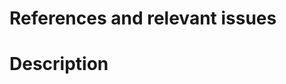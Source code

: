 # References and relevant issues
<!-- What relevant resources were used in the creation of this PR?
If this PR addresses an existing issue on the repo,
please link to that issue here as "Closes #(issue-number)". -->

# Description
<!-- What does this pull request (PR) do? Does it add new content, improve/fix existing
context, improve/fix workflow/documentation build/deployment or something else?
<!-- If relevant, please include a screenshot or a screen capture in your content
change: "An image is worth a thousand words!" -->
<!-- You can use https://www.cockos.com/licecap/ or similar to create animations. -->
<!-- You can also see a preview of the documentation changes you are submitting by
clicking on "Details" to the right of the "Check the rendered docs here!" check on your PR.-->

<!-- Final Checklist
- If images included: I have added [alt text](https://webaim.org/techniques/alttext/)
If workflow, documentation build or deployment change:
- My PR is the minimum possible work for the desired functionality
- I have commented my code, to let others know what it does
-->
